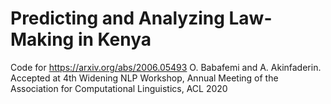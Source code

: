 # Predicting and Analyzing Law-Making in Kenya
Code for https://arxiv.org/abs/2006.05493
O. Babafemi and A. Akinfaderin. Accepted at 4th Widening NLP Workshop, Annual Meeting of the Association for Computational Linguistics, ACL 2020
